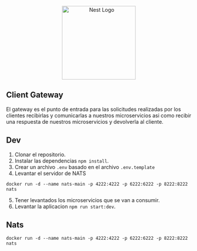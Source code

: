 <p align="center">
  <a href="http://nestjs.com/" target="blank"><img src="https://nestjs.com/img/logo-small.svg" width="200" alt="Nest Logo" /></a>
</p>

## Client Gateway
El gateway  es el punto de entrada para las solicitudes realizadas por los clientes recibirlas y comunicarlas a nuestros microservicios asi como recibir una respuesta de nuestros microservicios y devolverla al cliente.


## Dev

1. Clonar el repositorio.
2. Instalar las dependencias `npm install`.
3. Crear un archivo `.env` basado en el archivo `.env.template`
4. Levantar el servidor de NATS
```
docker run -d --name nats-main -p 4222:4222 -p 6222:6222 -p 8222:8222 nats
```
5. Tener levantados los microservicios que se van a consumir.
6. Levantar la aplicacion `npm run start:dev`.


## Nats
```
docker run -d --name nats-main -p 4222:4222 -p 6222:6222 -p 8222:8222 nats
```